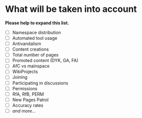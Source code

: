 What will be taken into account
==
**Please help to expand this list.**

- [ ] Namespace distribution
- [ ] Automated tool usage
 - [ ] Antivandalism
- [ ] Content creations
 - [ ] Total number of pages
 - [ ] Promoted content (DYK, GA, FA)
 - [ ] AfC vs mainspace
- [ ] WikiProjects
 - [ ] Joining
 - [ ] Participating in discussions
- [ ] Permissions
 - [ ] RfA, RfB, PERM
- [ ] New Pages Patrol
 - [ ] Accuracy rates
- [ ] *and more...*
